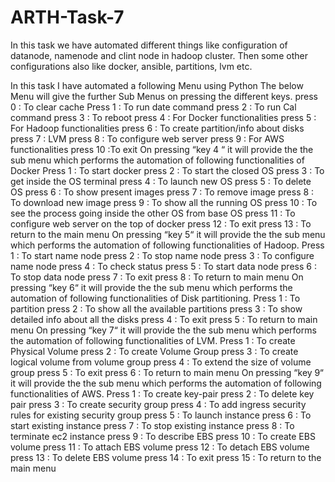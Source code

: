 # ARTH-Task-7
In this task we have automated different things like configuration of datanode, namenode and clint node in hadoop cluster. Then some other configurations also like docker, ansible, partitions, lvm etc.

In this task I have automated a following Menu using Python
The below Menu will give the further Sub Menus on pressing the different keys.
press 0 : To clear cache
Press 1 : To run date command
press 2 : To run Cal command
press 3 : To reboot
press 4 : For Docker functionalities
press 5 : For Hadoop functionalities
press 6 : To create partition/info about disks
press 7 : LVM
press 8 : To configure web server
press 9 : For AWS functionalities
press 10 :To exit
On pressing “key 4 “ it will provide the the sub menu which performs the automation of following functionalities of Docker
Press 1 : To start docker
press 2 : To start the closed OS
press 3 : To get inside the OS terminal
press 4 : To launch new OS
press 5 : To delete OS
press 6 : To show present images
press 7 : To remove image
press 8 : To download new image
press 9 : To show all the running OS
press 10 : To see the process going inside the other OS from base OS
press 11 : To configure web server on the top of docker
press 12 : To exit
press 13 : To return to the main menu
On pressing “key 5“ it will provide the the sub menu which performs the automation of following functionalities of Hadoop.
Press 1 : To start name node
press 2 : To stop name node
press 3 : To configure name node
press 4 : To check status
press 5 : To start data node
press 6 : To stop data node
press 7 : To exit
press 8 : To return to main menu
On pressing “key 6“ it will provide the the sub menu which performs the automation of following functionalities of Disk partitioning.
Press 1 : To partition
press 2 : To show all the available partitions
press 3 : To show detailed info about all the disks
press 4 : To exit
press 5 : To return to main menu
On pressing “key 7“ it will provide the the sub menu which performs the automation of following functionalities of LVM.
Press 1 : To create Physical Volume
press 2 : To create Volume Group
press 3 : To create logical volume from volume group
press 4 : To extend the size of volume group
press 5 : To exit
press 6 : To return to main menu
On pressing “key 9“ it will provide the the sub menu which performs the automation of following functionalities of AWS.
Press 1 : To create key-pair
press 2 : To delete key pair
press 3 : To create security group
press 4 : To add ingress security rules for existing security group
press 5 : To launch instance
press 6 : To start existing instance
press 7 : To stop existing instance
press 8 : To terminate ec2 instance
press 9 : To describe EBS
press 10 : To create EBS volume
press 11 : To attach EBS volume
press 12 : To detach EBS volume
press 13 : To delete EBS volume
press 14 : To exit
press 15 : To return to the main menu
